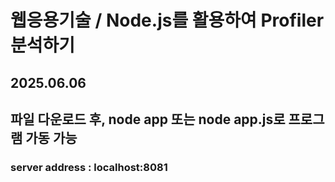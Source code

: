 # 웹응용기술 / Node.js를 활용하여 Profiler 분석하기 
## 2025.06.06

## 파일 다운로드 후, node app 또는 node app.js로 프로그램 가동 가능
### server address : localhost:8081
